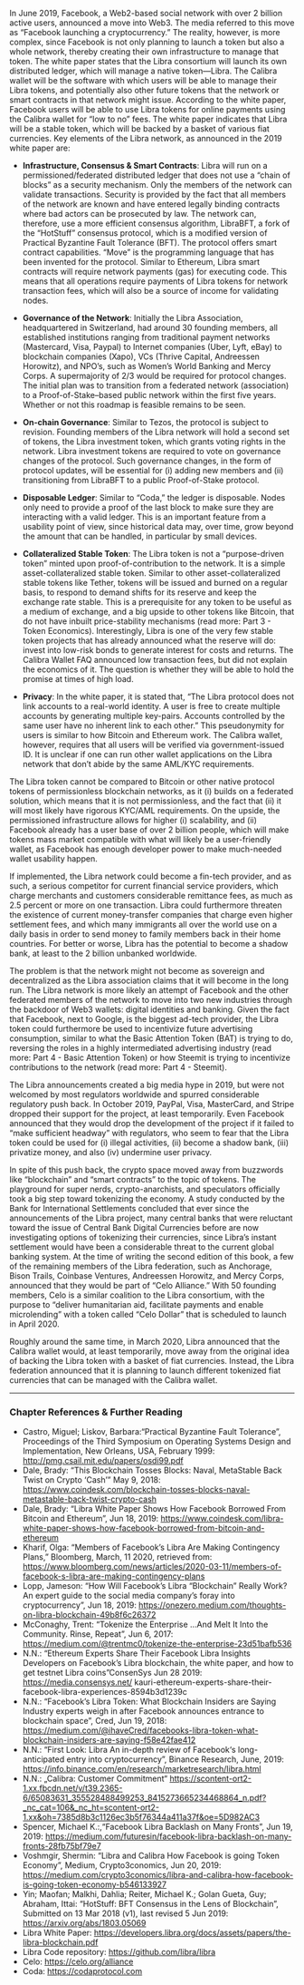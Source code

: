 In June 2019, Facebook, a Web2-based social network with over 2 billion active users, announced a move into Web3. The media referred to this move as “Facebook launching a cryptocurrency.” The reality, however, is more complex, since Facebook is not only planning to launch a token but also a whole network, thereby creating their own infrastructure to manage that token. The white paper states that the Libra consortium will launch its own distributed ledger, which will manage a native token—Libra. The Calibra wallet will be the software with which users will be able to manage their Libra tokens, and potentially also other future tokens that the network or smart contracts in that network might issue. According to the white paper, Facebook users will be able to use Libra tokens for online payments using the Calibra wallet for “low to no” fees. The white paper indicates that Libra will be a stable token, which will be backed by a basket of various fiat currencies. Key elements of the Libra network, as announced in the 2019 white paper are:

* **Infrastructure, Consensus & Smart Contracts**: Libra will run on a permissioned/federated distributed ledger that does not use a “chain of blocks” as a security mechanism. Only the members of the network can validate transactions. Security is provided by the fact that all members of the network are known and have entered legally binding contracts where bad actors can be prosecuted by law. The network can, therefore, use a more efficient consensus algorithm, LibraBFT, a fork of the “HotStuff” consensus protocol, which is a modified version of Practical Byzantine Fault Tolerance (BFT). The protocol offers smart contract capabilities. “Move” is the programming language that has been invented for the protocol. Similar to Ethereum, Libra smart contracts will require network payments (gas) for executing code. This means that all operations require payments of Libra tokens for network transaction fees, which will also be a source of income for validating nodes.

* **Governance of the Network**: Initially the Libra Association, headquartered in Switzerland, had around 30 founding members, all established institutions ranging from traditional payment networks (Mastercard, Visa, Paypal) to Internet companies (Uber, Lyft, eBay) to blockchain companies (Xapo), VCs (Thrive Capital, Andreessen Horowitz), and NPO’s, such as Women’s World Banking and Mercy Corps. A supermajority of 2/3 would be required for protocol changes. The initial plan was to transition from a federated network (association) to a Proof-of-Stake–based public network within the first five years. Whether or not this roadmap is feasible remains to be seen.

* **On-chain Governance**: Similar to Tezos, the protocol is subject to revision. Founding members of the Libra network will hold a second set of tokens, the Libra investment token, which grants voting rights in the network. Libra investment tokens are required to vote on governance changes of the protocol. Such governance changes, in the form of protocol updates, will be essential for (i) adding new members and (ii) transitioning from LibraBFT to a public Proof-of-Stake protocol.

* **Disposable Ledger**: Similar to “Coda,” the ledger is disposable. Nodes only need to provide a proof of the last block to make sure they are interacting with a valid ledger. This is an important feature from a usability point of view, since historical data may, over time, grow beyond the amount that can be handled, in particular by small devices. 

* **Collateralized Stable Token**: The Libra token is not a “purpose-driven token” minted upon proof-of-contribution to the network. It is a simple asset-collateralized stable token. Similar to other asset-collateralized stable tokens like Tether, tokens will be issued and burned on a regular basis, to respond to demand shifts for its reserve and keep the exchange rate stable. This is a prerequisite for any token to be useful as a medium of exchange, and a big upside to other tokens like Bitcoin, that do not have inbuilt price-stability mechanisms (read more: Part 3 - Token Economics). Interestingly, Libra is one of the very few stable token projects that has already announced what the reserve will do: invest into low-risk bonds to generate interest for costs and returns. The Calibra Wallet FAQ announced low transaction fees, but did not explain the economics of it. The question is whether they will be able to hold the promise at times of high load.

* **Privacy**: In the white paper, it is stated that, “The Libra protocol does not link accounts to a real-world identity. A user is free to create multiple accounts by generating multiple key-pairs. Accounts controlled by the same user have no inherent link to each other.” This pseudonymity for users is similar to how Bitcoin and Ethereum work. The Calibra wallet, however, requires that all users will be verified via government-issued ID. It is unclear if one can run other wallet applications on the Libra network that don’t abide by the same AML/KYC requirements.

The Libra token cannot be compared to Bitcoin or other native protocol tokens of permissionless blockchain networks, as it (i) builds on a federated solution, which means that it is not permissionless, and the fact that (ii) it will most likely have rigorous KYC/AML requirements. On the upside, the permissioned infrastructure allows for higher (i) scalability, and (ii) Facebook already has a user base of over 2 billion people, which will make tokens mass market compatible with what will likely be a user-friendly wallet, as Facebook has enough developer power to make much-needed wallet usability happen.

If implemented, the Libra network could become a fin-tech provider, and as such, a serious competitor for current financial service providers, which charge merchants and customers considerable remittance fees, as much as 2.5 percent or more on one transaction. Libra could furthermore threaten the existence of current money-transfer companies that charge even higher settlement fees, and which many immigrants all over the world use on a daily basis in order to send money to family members back in their home countries. For better or worse, Libra has the potential to become a shadow bank, at least to the 2 billion unbanked worldwide. 

The problem is that the network might not become as sovereign and decentralized as the Libra association claims that it will become in the long run. The Libra network is more likely an attempt of Facebook and the other federated members of the network to move into two new industries through the backdoor of Web3 wallets: digital identities and banking. Given the fact that Facebook, next to Google, is the biggest ad-tech provider, the Libra token could furthermore be used to incentivize future advertising consumption, similar to what the Basic Attention Token (BAT) is trying to do, reversing the roles in a highly intermediated advertising industry (read more: Part 4 - Basic Attention Token) or how Steemit is trying to incentivize contributions to the network (read more: Part 4 - Steemit).

The Libra announcements created a big media hype in 2019, but were not welcomed by most regulators worldwide and spurred considerable regulatory push back. In October 2019, PayPal, Visa, MasterCard, and Stripe dropped their support for the project, at least temporarily. Even Facebook announced that they would drop the development of the project if it failed to “make sufficient headway” with regulators, who seem to fear that the Libra token could be used for (i) illegal activities, (ii) become a shadow bank, (iii) privatize money, and also (iv) undermine user privacy.

In spite of this push back, the crypto space moved away from buzzwords like “blockchain” and “smart contracts” to the topic of tokens. The playground for super nerds, crypto-anarchists, and speculators officially took a big step toward tokenizing the economy. A study conducted by the Bank for International Settlements concluded that ever since the announcements of the Libra project, many central banks that were reluctant toward the issue of Central Bank Digital Currencies before are now investigating options of tokenizing their currencies, since Libra’s instant settlement would have been a considerable threat to the current global banking system. At the time of writing the second edition of this book, a few of the remaining members of the Libra federation, such as Anchorage, Bison Trails, Coinbase Ventures, Andreessen Horowitz, and Mercy Corps, announced that they would be part of “Celo Alliance.” With 50 founding members, Celo is a similar coalition to the Libra consortium, with the purpose to “deliver humanitarian aid, facilitate payments and enable microlending” with a token called “Celo Dollar” that is scheduled to launch in April 2020.

Roughly around the same time, in March 2020, Libra announced that the Calibra wallet would, at least temporarily, move away from the original idea of backing the Libra token with a basket of fiat currencies. Instead, the Libra federation announced that it is planning to launch different tokenized fiat currencies that can be managed with the Calibra wallet.


***
### Chapter References & Further Reading

* Castro, Miguel; Liskov, Barbara:“Practical Byzantine Fault Tolerance”, Proceedings of the Third Symposium on Operating Systems Design and Implementation, New Orleans, USA, February 1999: http://pmg.csail.mit.edu/papers/osdi99.pdf
* Dale, Brady: “This Blockchain Tosses Blocks: Naval, MetaStable Back Twist on Crypto ‘Cash’” May 9, 2018: https://www.coindesk.com/blockchain-tosses-blocks-naval-metastable-back-twist-crypto-cash
* Dale, Brady: “Libra White Paper Shows How Facebook Borrowed From Bitcoin and Ethereum”, Jun 18, 2019: https://www.coindesk.com/libra-white-paper-shows-how-facebook-borrowed-from-bitcoin-and-ethereum
* Kharif, Olga: “Members of Facebook’s Libra Are Making Contingency Plans,” Bloomberg, March, 11 2020, retrieved from: https://www.bloomberg.com/news/articles/2020-03-11/members-of-facebook-s-libra-are-making-contingency-plans
* Lopp, Jameson: “How Will Facebook’s Libra “Blockchain” Really Work? An expert guide to the social media company’s foray into cryptocurrency”, Jun 18, 2019: https://onezero.medium.com/thoughts-on-libra-blockchain-49b8f6c26372
* McConaghy, Trent: “Tokenize the Enterprise …And Melt It Into the Community. Rinse, Repeat”, Jun 6, 2017: https://medium.com/@trentmc0/tokenize-the-enterprise-23d51bafb536
* N.N.: “Ethereum Experts Share Their Facebook Libra Insights Developers on Facebook’s Libra blockchain, the white paper, and how to get testnet Libra coins”ConsenSys Jun 28 2019: https://media.consensys.net/ kauri-ethereum-experts-share-their-facebook-libra-experiences-8594b3d1239c
* N.N.: “Facebook’s Libra Token: What Blockchain Insiders are Saying Industry experts weigh in after Facebook announces entrance to blockchain space”, Cred, Jun 19, 2018: https://medium.com/@ihaveCred/facebooks-libra-token-what-blockchain-insiders-are-saying-f58e42fae412
* N.N.: “First Look: Libra An in-depth review of Facebook‘s long-anticipated entry into cryptocurrency”, Binance Research, June, 2019: https://info.binance.com/en/research/marketresearch/libra.html
* N.N.: „Calibra: Customer Commitment“ https://scontent-ort2-1.xx.fbcdn.net/v/t39.2365-6/65083631_355528488499253_8415273665234468864_n.pdf?_nc_cat=106&_nc_ht=scontent-ort2-1.xx&oh=7385d8b3c1126ec3b5f76344a411a37f&oe=5D982AC3
* Spencer, Michael K.:,“Facebook Libra Backlash on Many Fronts”, Jun 19, 2019: https://medium.com/futuresin/facebook-libra-backlash-on-many-fronts-28fb75bf79e7
* Voshmgir, Shermin: “Libra and Calibra How Facebook is going Token Economy”, Medium, Crypto3conomics, Jun 20, 2019: https://medium.com/crypto3conomics/libra-and-calibra-how-facebook-is-going-token-economy-b546133927
* Yin; Maofan; Malkhi, Dahlia; Reiter, Michael K.; Golan Gueta, Guy; Abraham, Ittai: “HotStuff: BFT Consensus in the Lens of Blockchain”, Submitted on 13 Mar 2018 (v1), last revised 5 Jun 2019: https://arxiv.org/abs/1803.05069
* Libra White Paper: https://developers.libra.org/docs/assets/papers/the-libra-blockchain.pdf
* Libra Code repository: https://github.com/libra/libra
* Celo: https://celo.org/alliance
* Coda: https://codaprotocol.com